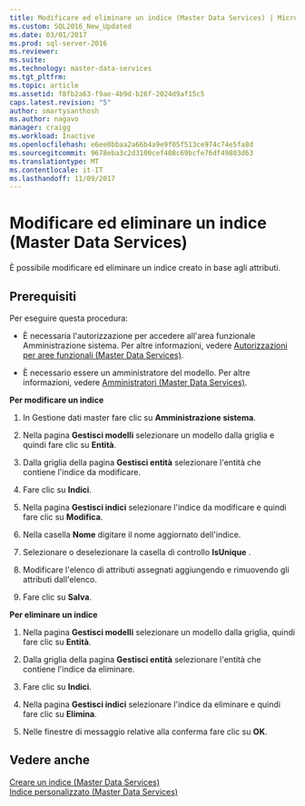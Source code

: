 ```yaml
---
title: Modificare ed eliminare un indice (Master Data Services) | Microsoft Docs
ms.custom: SQL2016_New_Updated
ms.date: 03/01/2017
ms.prod: sql-server-2016
ms.reviewer: 
ms.suite: 
ms.technology: master-data-services
ms.tgt_pltfrm: 
ms.topic: article
ms.assetid: f8fb2a63-f9ae-4b9d-b26f-2024d9af15c5
caps.latest.revision: "5"
author: smartysanthosh
ms.author: nagavo
manager: craigg
ms.workload: Inactive
ms.openlocfilehash: e6ee0bbaa2a66b4a9e9f05f513ce974c74e5fa8d
ms.sourcegitcommit: 9678eba3c2d3100cef408c69bcfe76df49803d63
ms.translationtype: MT
ms.contentlocale: it-IT
ms.lasthandoff: 11/09/2017
---
```

# <a name="edit-and-delete-an-index-master-data-services"></a>Modificare ed eliminare un indice (Master Data Services)
  È possibile modificare ed eliminare un indice creato in base agli attributi.  
  
## <a name="prerequisites"></a>Prerequisiti  
 Per eseguire questa procedura:  
  
-   È necessaria l'autorizzazione per accedere all'area funzionale Amministrazione sistema. Per altre informazioni, vedere [Autorizzazioni per aree funzionali &#40;Master Data Services&#41;](../master-data-services/functional-area-permissions-master-data-services.md).  
  
-   È necessario essere un amministratore del modello. Per altre informazioni, vedere [Amministratori &#40;Master Data Services&#41;](../master-data-services/administrators-master-data-services.md).  
  
 **Per modificare un indice**  
  
1.  In Gestione dati master fare clic su **Amministrazione sistema**.  
  
2.  Nella pagina **Gestisci modelli** selezionare un modello dalla griglia e quindi fare clic su **Entità**.  
  
3.  Dalla griglia della pagina **Gestisci entità** selezionare l'entità che contiene l'indice da modificare.  
  
4.  Fare clic su **Indici**.  
  
5.  Nella pagina **Gestisci indici** selezionare l'indice da modificare e quindi fare clic su **Modifica**.  
  
6.  Nella casella **Nome** digitare il nome aggiornato dell'indice.  
  
7.  Selezionare o deselezionare la casella di controllo **IsUnique** .  
  
8.  Modificare l'elenco di attributi assegnati aggiungendo e rimuovendo gli attributi dall'elenco.  
  
9. Fare clic su **Salva**.  
  
 **Per eliminare un indice**  
  
1.  Nella pagina **Gestisci modelli** selezionare un modello dalla griglia, quindi fare clic su **Entità**.  
  
2.  Dalla griglia della pagina **Gestisci entità** selezionare l'entità che contiene l'indice da eliminare.  
  
3.  Fare clic su **Indici**.  
  
4.  Nella pagina **Gestisci indici** selezionare l'indice da eliminare e quindi fare clic su **Elimina**.  
  
5.  Nelle finestre di messaggio relative alla conferma fare clic su **OK**.  
  
## <a name="see-also"></a>Vedere anche  
 [Creare un indice &#40;Master Data Services&#41;](../master-data-services/create-an-index-master-data-services.md)   
 [Indice personalizzato &#40;Master Data Services&#41;](../master-data-services/custom-index-master-data-services.md)  
  
  

